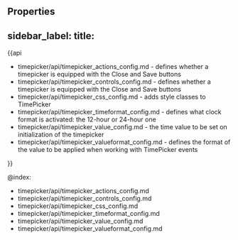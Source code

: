 Properties
---
sidebar_label: 
title: 
---          

{{api

- timepicker/api/timepicker_actions_config.md - defines whether a timepicker is equipped with the Close and Save buttons
- timepicker/api/timepicker_controls_config.md - defines whether a timepicker is equipped with the Close and Save buttons
- timepicker/api/timepicker_css_config.md - adds style classes to TimePicker
- timepicker/api/timepicker_timeformat_config.md - defines what clock format is activated: the 12-hour or 24-hour one
- timepicker/api/timepicker_value_config.md - the time value to be set on initialization of the timepicker
- timepicker/api/timepicker_valueformat_config.md - defines the format of the value to be applied when working with TimePicker events

}}

@index:
- timepicker/api/timepicker_actions_config.md
- timepicker/api/timepicker_controls_config.md
- timepicker/api/timepicker_css_config.md
- timepicker/api/timepicker_timeformat_config.md
- timepicker/api/timepicker_value_config.md
- timepicker/api/timepicker_valueformat_config.md
